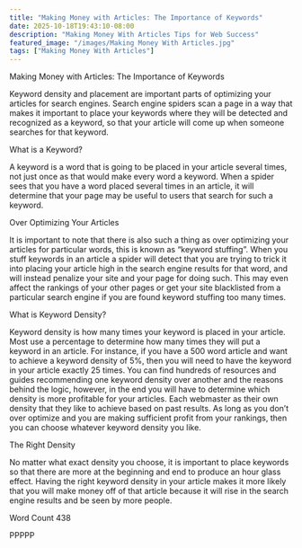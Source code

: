 ```yaml
---
title: "Making Money with Articles: The Importance of Keywords"
date: 2025-10-18T19:43:10-08:00
description: "Making Money With Articles Tips for Web Success"
featured_image: "/images/Making Money With Articles.jpg"
tags: ["Making Money With Articles"]
---
```


Making Money with Articles: The Importance of Keywords

Keyword density and placement are important parts of optimizing your articles for search engines. Search engine spiders scan a page in a way that makes it important to place your keywords where they will be detected and recognized as a keyword, so that your article will come up when someone searches for that keyword.

What is a Keyword?

A keyword is a word that is going to be placed in your article several times, not just once as that would make every word a keyword. When a spider sees that you have a word placed several times in an article, it will determine that your page may be useful to users that search for such a keyword. 

Over Optimizing Your Articles

It is important to note that there is also such a thing as over optimizing your articles for particular words, this is known as “keyword stuffing”. When you stuff keywords in an article a spider will detect that you are trying to trick it into placing your article high in the search engine results for that word, and will instead penalize your site and your page for doing such. This may even affect the rankings of your other pages or get your site blacklisted from a particular search engine if you are found keyword stuffing too many times.

What is Keyword Density?

Keyword density is how many times your keyword is placed in your article. Most use a percentage to determine how many times they will put a keyword in an article. For instance, if you have a 500 word article and want to achieve a keyword density of 5%, then you will need to have the keyword in your article exactly 25 times. You can find hundreds of resources and guides recommending one keyword density over another and the reasons behind the logic, however, in the end you will have to determine which density is more profitable for your articles. Each webmaster as their own density that they like to achieve based on past results. As long as you don’t over optimize and you are making sufficient profit from your rankings, then you can choose whatever keyword density you like.

The Right Density

No matter what exact density you choose, it is important to place keywords so that there are more at the beginning and end to produce an hour glass effect. Having the right keyword density in your article makes it more likely that you will make money off of that article because it will rise in the search engine results and be seen by more people.

Word Count 438

PPPPP
